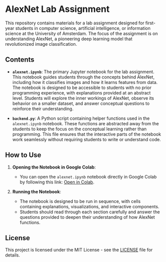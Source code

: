 # AlexNet Lab Assignment

This repository contains materials for a lab assignment designed for first-year students in computer science, artificial intelligence, or information science at the University of Amsterdam. The focus of the assignment is on understanding AlexNet, a pioneering deep learning model that revolutionized image classification.

## Contents

- **`alexnet.ipynb`**: The primary Jupyter notebook for the lab assignment. This notebook guides students through the concepts behind AlexNet, including how it classifies images and how it learns features from data. The notebook is designed to be accessible to students with no prior programming experience, with explanations provided at an abstract level. Students will explore the inner workings of AlexNet, observe its behavior on a smaller dataset, and answer conceptual questions to reinforce their understanding.

- **`backend.py`**: A Python script containing helper functions used in the `alexnet.ipynb` notebook. These functions are abstracted away from the students to keep the focus on the conceptual learning rather than programming. This file ensures that the interactive parts of the notebook work seamlessly without requiring students to write or understand code.

## How to Use

1. **Opening the Notebook in Google Colab**:
   - You can open the `alexnet.ipynb` notebook directly in Google Colab by following this link: [Open in Colab](https://colab.research.google.com/github/ddgoede/alexnet-tutorial/blob/master/alexnet.ipynb).

2. **Running the Notebook**:
   - The notebook is designed to be run in sequence, with cells containing explanations, visualizations, and interactive components.
   - Students should read through each section carefully and answer the questions provided to deepen their understanding of how AlexNet functions.

## License

This project is licensed under the MIT License - see the [LICENSE](LICENSE) file for details.
